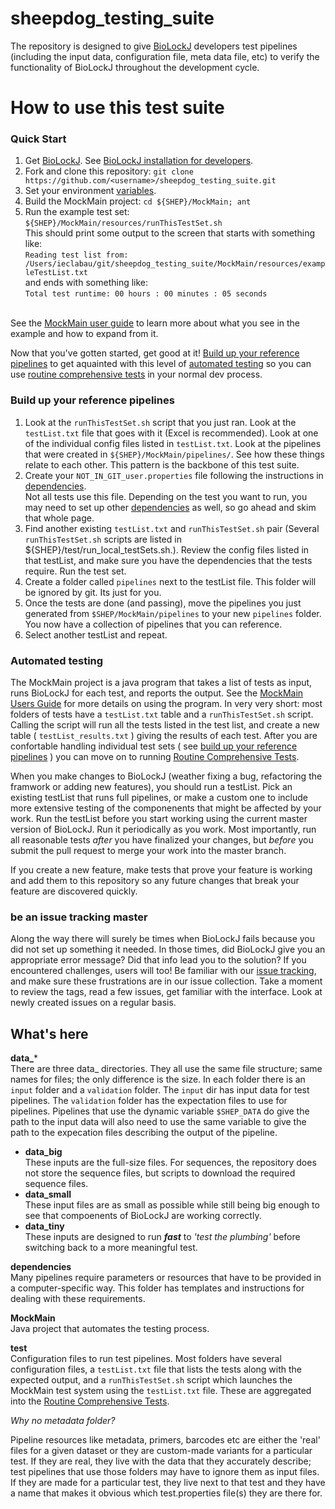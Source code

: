 # sheepdog_testing_suite

The repository is designed to give [BioLockJ](https://github.com/msioda/BioLockJ) developers test pipelines (including the input data, configuration file, meta data file, etc) to verify the functionality of BioLockJ throughout the development cycle.

# How to use this test suite

### Quick Start

1. Get [BioLockJ](https://github.com/BioLockJ-Dev-Team/BioLockJ).  See [BioLockJ installation for developers](https://github.com/IvoryC/sheepdog_testing_suite/blob/master/dependencies#biolockj-installation-for-developers).
1. Fork and clone this repository: `git clone https://github.com/<username>/sheepdog_testing_suite.git`
1. Set your environment [variables](https://github.com/IvoryC/sheepdog_testing_suite/blob/master/dependencies#variables).
1. Build the MockMain project: `cd ${SHEP}/MockMain; ant`
1. Run the example test set: `${SHEP}/MockMain/resources/runThisTestSet.sh`
<br>This should print some output to the screen that starts with something like:
<br>`Reading test list from: /Users/ieclabau/git/sheepdog_testing_suite/MockMain/resources/exampleTestList.txt`
<br>and ends with something like:
<br>`Total test runtime: 00 hours : 00 minutes : 05 seconds`

<br>See the [MockMain user guide](https://github.com/IvoryC/sheepdog_testing_suite/tree/master/MockMain#mockmain-user-guide) to learn more about what you see in the example and how to expand from it.

Now that you've gotten started, get good at it!  [Build up your reference pipelines](https://github.com/IvoryC/sheepdog_testing_suite/tree/master#build-up-your-reference-pipelines) to get aquainted with this level of [automated testing](https://github.com/IvoryC/sheepdog_testing_suite/tree/master#automated-testing) so you can use [routine comprehensive tests](https://github.com/IvoryC/sheepdog_testing_suite/blob/master/test#routine-comprehensive-tests) in your normal dev process.

### Build up your reference pipelines

1. Look at the `runThisTestSet.sh` script that you just ran.  Look at the `testList.txt` file that goes with it (Excel is recommended).  Look at one of the individual config files listed in `testList.txt`.  Look at the pipelines that were created in `${SHEP}/MockMain/pipelines/`.  See how these things relate to each other. This pattern is the backbone of this test suite.
1. Create your `NOT_IN_GIT_user.properties` file following the instructions in [dependencies](https://github.com/IvoryC/sheepdog_testing_suite/tree/master/dependencies#properties-files).<br>Not all tests use this file. Depending on the test you want to run, you may need to set up other [dependencies](https://github.com/IvoryC/sheepdog_testing_suite/tree/master/dependencies) as well, so go ahead and skim that whole page.
1. Find another existing `testList.txt` and `runThisTestSet.sh` pair (Several `runThisTestSet.sh` scripts are listed in ${SHEP}/test/run_local_testSets.sh.).  Review the config files listed in that testList, and make sure you have the dependencies that the tests require. Run the test set.
1. Create a folder called `pipelines` next to the testList file.  This folder will be ignored by git. Its just for you.
1. Once the tests are done (and passing), move the pipelines you just generated from `$SHEP/MockMain/pipelines` to your new `pipelines` folder.  You now have a collection of pipelines that you can reference.  
1. Select another testList and repeat.

### Automated testing

The MockMain project is a java program that takes a list of tests as input, runs BioLockJ for each test, and reports the output.  See the [MockMain Users Guide](https://github.com/IvoryC/sheepdog_testing_suite/blob/master/MockMain#mockmain-user-guide) for more details on using the program.  In very very short: most folders of tests have a `testList.txt` table and a `runThisTestSet.sh` script.  Calling the script will run all the tests listed in the test list, and create a new table ( `testList_results.txt` ) giving the results of each test.  After you are confortable handling individual test sets ( see [build up your reference pipelines](https://github.com/IvoryC/sheepdog_testing_suite/tree/master#build-up-your-reference-pipelines) ) you can move on to running [Routine Comprehensive Tests](https://github.com/IvoryC/sheepdog_testing_suite/blob/master/test#routine-comprehensive-tests).

When you make changes to BioLockJ (weather fixing a bug, refactoring the framwork or adding new features), you should run a testList.  Pick an existing testList that runs full pipelines, or make a custom one to include more extensive testing of the componenents that might be affected by your work.  Run the testList before you start working using the current master version of BioLockJ.  Run it periodically as you work.  Most importantly, run all reasonable tests _after_ you have finalized your changes, but _before_ you submit the pull request to merge your work into the master branch.

If you create a new feature, make tests that prove your feature is working and add them to this repository so any future changes that break your feature are discovered quickly.

### be an issue tracking master

Along the way there will surely be times when BioLockJ fails because you did not set up something it needed. In those times, did BioLockJ give you an appropriate error message?  Did that info lead you to the solution?  If you encountered challenges, users will too! Be familiar with our [issue tracking](https://github.com/IvoryC/sheepdog_testing_suite/issues), and make sure these frustrations are in our issue collection.  Take a moment to review the tags, read a few issues, get familiar with the interface.  Look at newly created issues on a regular basis.


## What's here

**data_***<br>
There are three data_ directories.  They all use the same file structure; same names for files; the only difference is the size. In each folder there is an `input` folder and a `validation` folder.  The `input` dir has input data for test pipelines.  The `validation` folder has the expectation files to use for pipelines.  Pipelines that use the dynamic variable `$SHEP_DATA` do give the path to the input data will also need to use the same variable to give the path to the expecation files describing the output of the pipeline.

 - **data_big**<br>
These inputs are the full-size files.  For sequences, the repository does not store the sequence files, but scripts to download the required sequence files.
 - **data_small**<br>
These input files are as small as possible while still being big enough to see that compoenents of BioLockJ are working correctly.
 - **data_tiny**<br>
These inputs are designed to run **_fast_** to _'test the plumbing'_ before switching back to a more meaningful test.

**dependencies**<br>
Many pipelines require parameters or resources that have to be provided in a computer-specific way.  This folder has templates and instructions for dealing with these requirements.

**MockMain**<br>
Java project that automates the testing process.

**test**<br>
Configuration files to run test pipelines.  Most folders have several configuration files, a `testList.txt` file that lists the tests along with the expected output, and a `runThisTestSet.sh` script which launches the MockMain test system using the `testList.txt` file.  These are aggregated into the [Routine Comprehensive Tests](https://github.com/IvoryC/sheepdog_testing_suite/blob/master/test#routine-comprehensive-tests).

_Why no metadata folder?_

Pipeline resources like metadata, primers, barcodes etc are either the 'real' files for a given dataset or they are custom-made variants for a particular test.  If they are real, they live with the data that they accurately describe; test pipelines that use those folders may have to ignore them as input files.  If they are made for a particular test, they live next to that test and they have a name that makes it obvious which test.properties file(s) they are there for.  

